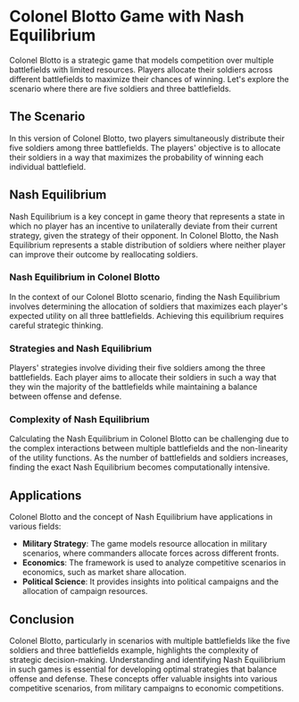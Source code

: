# Colonel Blotto Game with Nash Equilibrium

Colonel Blotto is a strategic game that models competition over multiple battlefields with limited resources. Players allocate their soldiers across different battlefields to maximize their chances of winning. Let's explore the scenario where there are five soldiers and three battlefields.

## The Scenario

In this version of Colonel Blotto, two players simultaneously distribute their five soldiers among three battlefields. The players' objective is to allocate their soldiers in a way that maximizes the probability of winning each individual battlefield.

## Nash Equilibrium

Nash Equilibrium is a key concept in game theory that represents a state in which no player has an incentive to unilaterally deviate from their current strategy, given the strategy of their opponent. In Colonel Blotto, the Nash Equilibrium represents a stable distribution of soldiers where neither player can improve their outcome by reallocating soldiers.

### Nash Equilibrium in Colonel Blotto

In the context of our Colonel Blotto scenario, finding the Nash Equilibrium involves determining the allocation of soldiers that maximizes each player's expected utility on all three battlefields. Achieving this equilibrium requires careful strategic thinking.

### Strategies and Nash Equilibrium

Players' strategies involve dividing their five soldiers among the three battlefields. Each player aims to allocate their soldiers in such a way that they win the majority of the battlefields while maintaining a balance between offense and defense.

### Complexity of Nash Equilibrium

Calculating the Nash Equilibrium in Colonel Blotto can be challenging due to the complex interactions between multiple battlefields and the non-linearity of the utility functions. As the number of battlefields and soldiers increases, finding the exact Nash Equilibrium becomes computationally intensive.

## Applications

Colonel Blotto and the concept of Nash Equilibrium have applications in various fields:

- **Military Strategy**: The game models resource allocation in military scenarios, where commanders allocate forces across different fronts.
- **Economics**: The framework is used to analyze competitive scenarios in economics, such as market share allocation.
- **Political Science**: It provides insights into political campaigns and the allocation of campaign resources.

## Conclusion

Colonel Blotto, particularly in scenarios with multiple battlefields like the five soldiers and three battlefields example, highlights the complexity of strategic decision-making. Understanding and identifying Nash Equilibrium in such games is essential for developing optimal strategies that balance offense and defense. These concepts offer valuable insights into various competitive scenarios, from military campaigns to economic competitions.

